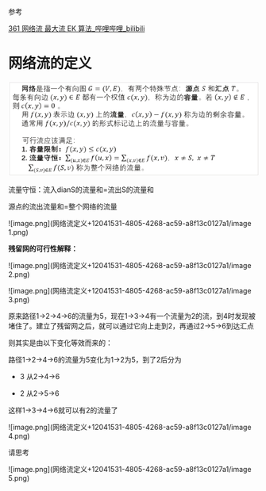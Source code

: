 参考

[361 网络流 最大流 EK 算法_哔哩哔哩_bilibili](https://www.bilibili.com/video/BV1o94y1271C/?spm_id_from=333.999.0.0&vd_source=f45ea4e1e4b3b73d5f07c57b46c43aba)

# 网络流的定义

![image.png](网络流定义+12041531-4805-4268-ac59-a8f13c0127a1/image.png)

流量守恒：流入dianS的流量和=流出S的流量和

源点的流出流量和=整个网络的流量

![image.png](网络流定义+12041531-4805-4268-ac59-a8f13c0127a1/image 1.png)

**残留网的可行性解释：**





![image.png](网络流定义+12041531-4805-4268-ac59-a8f13c0127a1/image 2.png)



![image.png](网络流定义+12041531-4805-4268-ac59-a8f13c0127a1/image 3.png)

原来路径1→2→4→6的流量为5，现在1→3→4有一个流量为2的流，到4时发现被堵住了。建立了残留网之后，就可以通过它向上走到2，再通过2→5→6到达汇点

则其实是由以下变化等效而来的：

路径1→2→4→6的流量为5变化为1→2为5，到了2后分为

- 3 从2→4→6

- 2 从2→5→6

这样1→3→4→6就可以有2的流量了

![image.png](网络流定义+12041531-4805-4268-ac59-a8f13c0127a1/image 4.png)

请思考



![image.png](网络流定义+12041531-4805-4268-ac59-a8f13c0127a1/image 5.png)

